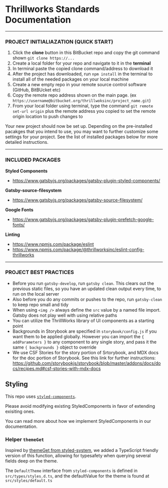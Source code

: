# Thrillworks Standards Documentation

---

### PROJECT INITIALIAZATION (QUICK START)

1. Click the **clone** button in this BitBucket repo and copy the git command shown `git clone https://...`
2. Create a local folder for your repo and navigate to it in the **terminal**
3. In terminal paste the copied clone command/address to download it
4. After the project has downloaded, run `npm install` in the terminal to install all of the needed packages on your local machine
5. Create a new empty repo in your remote source control software (GitHub, BitBUcket etc)
6. Copy the remote repo address shown on the main page. (ex `https://username@bitbucket.org/thrillwoksinc/project_name.git`)
7. From your local folder using terminal, type the command `git remote set-url origin` plus the remote address you copied to set the remote origin location to push changes to

Your new project should now be set up. Depending on the pre-installed pacakges that you intend to use, you may want to further customize some settings for your project. See the list of installed packages below for more detailed instructions.

---

### INCLUDED PACKAGES

**Styled Components**

- https://www.gatsbyjs.org/packages/gatsby-plugin-styled-components/


**Gatsby-source-filesystem**

- https://www.gatsbyjs.org/packages/gatsby-source-filesystem/


**Google Fonts**

- https://www.gatsbyjs.org/packages/gatsby-plugin-prefetch-google-fonts/

**Linting**

- https://www.npmjs.com/package/eslint
- https://www.npmjs.com/package/@thrillworksinc/eslint-config-thrillworks

---

### PROJECT BEST PRACTICES

- Before you run `gatsby-develop`, run `gatsby clean`. This clears out the previous static files, so you have an updated clean output every time, to run on the local server
- Also before you do any commits or pushes to the repo, run `gatsby-clean` to keep repo small and tidy
- When using `<img />` always define the `src` value by a named file import. Gatsby does not play well with using relative paths
- You can utilize the ThrillWorks library of UI components as a starting point
- Backgrounds in Storybook are specified in `storybook/config.js` if you want them to be applied globally. However you can import the `{ addParameters }` to any component to any single story, and pass it the same `{ backgrounds }` object to override
- We use CSF Stories for the story portion of Srtorybook, and MDX docs for the doc portion of Storybook. See this link for further instructions: https://github.com/storybookjs/storybook/blob/master/addons/docs/docs/recipes.md#csf-stories-with-mdx-docs


## Styling

This repo uses [`styled-components`](https://styled-components.com/). 

Please avoid modifying existing StyledComponents in favor of extending exisiting ones. 

You can read more about how we implement StyledComponents in our documentation.

### Helper `themeGet`

Inspired by [themeGet from styled-system](https://github.com/styled-system/styled-system/tree/master/packages/theme-get), we added a TypeScript friendly version of this function, allowing for typesafety when querying several fields deep on the theme.

The `DefaultTheme` interface from `styled-components` is defined in `src/types/styles.d.ts`, and the defaultValue for the theme is found at `src/styles/default.ts`
